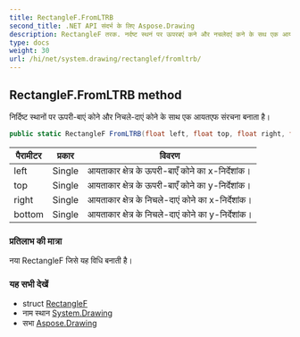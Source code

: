 ```yaml
---
title: RectangleF.FromLTRB
second_title: .NET API संदर्भ के लिए Aspose.Drawing
description: RectangleF तरक. नर्दष्ट स्थनं पर ऊपरबएं कने और नचलेदएं कने के सथ एक आयतएफ संरचन बनत है
type: docs
weight: 30
url: /hi/net/system.drawing/rectanglef/fromltrb/
---
```

## RectangleF.FromLTRB method

निर्दिष्ट स्थानों पर ऊपरी-बाएं कोने और निचले-दाएं कोने के साथ एक आयतएफ संरचना बनाता है।

```csharp
public static RectangleF FromLTRB(float left, float top, float right, float bottom)
```

| पैरामीटर | प्रकार | विवरण |
| --- | --- | --- |
| left | Single | आयताकार क्षेत्र के ऊपरी-बाएँ कोने का x-निर्देशांक। |
| top | Single | आयताकार क्षेत्र के ऊपरी-बाएँ कोने का y-निर्देशांक। |
| right | Single | आयताकार क्षेत्र के निचले-दाएं कोने का x-निर्देशांक। |
| bottom | Single | आयताकार क्षेत्र के निचले-दाएं कोने का y-निर्देशांक। |

### प्रतिलाभ की मात्रा

नया RectangleF जिसे यह विधि बनाती है।

### यह सभी देखें

* struct [RectangleF](../)
* नाम स्थान [System.Drawing](../../rectanglef/)
* सभा [Aspose.Drawing](../../../)


